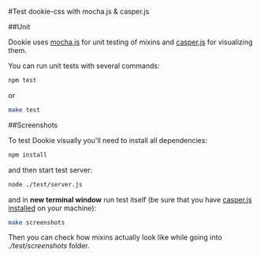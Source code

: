 #Test dookie-css with mocha.js & casper.js

##Unit

Dookie uses [mocha.js](http://visionmedia.github.io/mocha) for unit testing of mixins and [casper.js](https://github.com/n1k0/casperjs/) for visualizing them.

You can run unit tests with several commands:

```bash
npm test
```

or

```bash
make test
```

##Screenshots

To test Dookie visually you'll need to install all dependencies:

```bash
npm install
```

and then start test server:

```bash
node ./test/server.js
```

and in **new terminal window** run test itself (be sure that you have [casper.js installed](http://casperjs.org/installation.html) on your machine):

```bash
make screenshots
```

Then you can check how mixins actually look like while going into *./test/screenshots* folder.